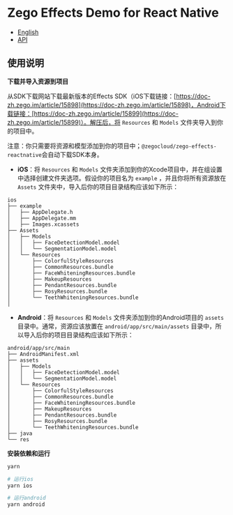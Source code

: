 # Zego Effects Demo for React Native

* [English](README_EN.md)
* [API](https://zego-effects-reactnative.vercel.app/)

## 使用说明

**下载并导入资源到项目**

从SDK下载网站下载最新版本的Effects SDK（iOS下载链接：[https://doc-zh.zego.im/article/15898](https://doc-zh.zego.im/article/15898)，Android下载链接：[https://doc-zh.zego.im/article/15899](https://doc-zh.zego.im/article/15899)）。解压后，将 `Resources` 和 `Models` 文件夹导入到你的项目中。

注意：你只需要将资源和模型添加到你的项目中；`@zegocloud/zego-effects-reactnative`会自动下载SDK本身。

* **iOS**：将 `Resources` 和 `Models` 文件夹添加到你的Xcode项目中，并在组设置中选择创建文件夹选项。假设你的项目名为 `example` ，并且你将所有资源放在 `Assets` 文件夹中，导入后你的项目目录结构应该如下所示：

```
ios
├── example
│   ├── AppDelegate.h
│   ├── AppDelegate.mm
│   ├── Images.xcassets
├── Assets
│   ├── Models
│   │   ├── FaceDetectionModel.model
│   │   └── SegmentationModel.model
│   └── Resources
│       ├── ColorfulStyleResources
│       ├── CommonResources.bundle
│       ├── FaceWhiteningResources.bundle
│       ├── MakeupResources
│       ├── PendantResources.bundle
│       ├── RosyResources.bundle
│       └── TeethWhiteningResources.bundle
│
```

* **Android**：将 `Resources` 和 `Models` 文件夹添加到你的Android项目的 `assets` 目录中。通常，资源应该放置在 `android/app/src/main/assets` 目录中，所以导入后你的项目目录结构应该如下所示：

```
android/app/src/main
├── AndroidManifest.xml
├── assets
│   ├── Models
│   │   ├── FaceDetectionModel.model
│   │   └── SegmentationModel.model
│   └── Resources
│       ├── ColorfulStyleResources
│       ├── CommonResources.bundle
│       ├── FaceWhiteningResources.bundle
│       ├── MakeupResources
│       ├── PendantResources.bundle
│       ├── RosyResources.bundle
│       └── TeethWhiteningResources.bundle
├── java
└── res
```

**安装依赖和运行**

```bash
yarn

# 运行ios
yarn ios

# 运行android
yarn android

```

